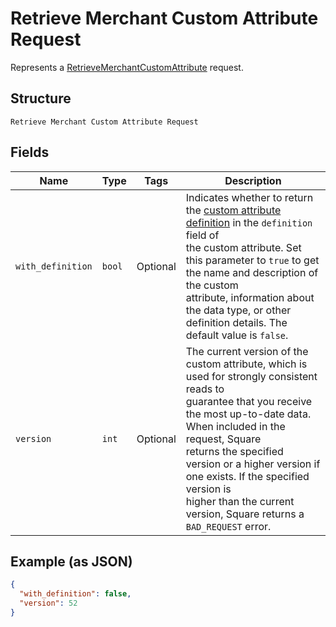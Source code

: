 
# Retrieve Merchant Custom Attribute Request

Represents a [RetrieveMerchantCustomAttribute](../../doc/api/merchant-custom-attributes.md#retrieve-merchant-custom-attribute) request.

## Structure

`Retrieve Merchant Custom Attribute Request`

## Fields

| Name | Type | Tags | Description |
|  --- | --- | --- | --- |
| `with_definition` | `bool` | Optional | Indicates whether to return the [custom attribute definition](entity:CustomAttributeDefinition) in the `definition` field of<br>the custom attribute. Set this parameter to `true` to get the name and description of the custom<br>attribute, information about the data type, or other definition details. The default value is `false`. |
| `version` | `int` | Optional | The current version of the custom attribute, which is used for strongly consistent reads to<br>guarantee that you receive the most up-to-date data. When included in the request, Square<br>returns the specified version or a higher version if one exists. If the specified version is<br>higher than the current version, Square returns a `BAD_REQUEST` error. |

## Example (as JSON)

```json
{
  "with_definition": false,
  "version": 52
}
```

